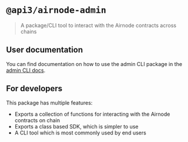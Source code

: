 # `@api3/airnode-admin`

> A package/CLI tool to interact with the Airnode contracts across chains

## User documentation

You can find documentation on how to use the admin CLI package in the
[admin CLI docs](https://docs.api3.org/airnode/latest/reference/packages/admin-cli.html).

## For developers

This package has multiple features:

- Exports a collection of functions for interacting with the Airnode contracts on chain
- Exports a class based SDK, which is simpler to use
- A CLI tool which is most commonly used by end users
